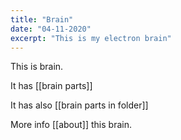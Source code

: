 ```yaml
---
title: "Brain"
date: "04-11-2020"
excerpt: "This is my electron brain"
---
```


This is brain.

It has [[brain parts]]

It has also [[brain parts in folder]]

More info [[about]] this brain.
